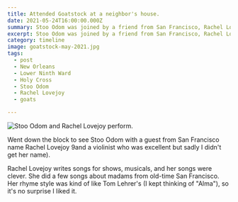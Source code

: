 ```yaml
---
title: Attended Goatstock at a neighbor's house.
date: 2021-05-24T16:00:00.000Z
summary: Stoo Odom was joined by a friend from San Francisco, Rachel Lovejoy.
excerpt: Stoo Odom was joined by a friend from San Francisco, Rachel Lovejoy.
category: timeline
image: goatstock-may-2021.jpg
tags:
  - post 
  - New Orleans
  - Lower Ninth Ward
  - Holy Cross
  - Stoo Odom
  - Rachel Lovejoy
  - goats

---
```


![Stoo Odom and Rachel Lovejoy perform.](/static/img/timeline/goatstock-may-2021.jpg "Stoo Odom and Rachel Lovejoy perform.")

Went down the block to see Stoo Odom with a guest from San Francisco name Rachel Lovejoy 9and a violinist who was excellent but sadly I didn't get her name).

Rachel Lovejoy writes songs for shows, musicals, and her songs were clever. She did a few songs about madams from old-time San Francisco. Her rhyme style was kind of like Tom Lehrer's (I kept thinking of "Alma"), so it's no surprise I liked it.